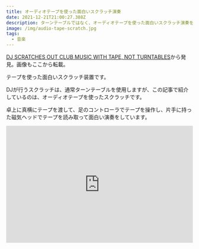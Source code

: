 ```yaml
---
title: オーディオテープを使った面白いスクラッチ演奏
date: 2021-12-21T21:00:27.388Z
description: ターンテーブルではなく、オーディオテープを使った面白いスクラッチ演奏を紹介します。
image: /img/audio-tape-scratch.jpg
tags:
  - 音楽
---
```

[DJ SCRATCHES OUT CLUB MUSIC WITH TAPE, NOT TURNTABLES](https://hackaday.com/2020/04/30/dj-scratches-out-club-music-with-tape-not-turntables/)から発見。画像もここから転載。

テープを使った面白いスクラッチ装置です。

DJが行うスクラッチは、通常ターンテーブルを使用しますが、この記事で紹介しているのは、オーディオテープを使ったスクラッチです。

卓上に真横にテープを渡して、足のコントローラでテープを操作し、片手に持った磁気ヘッドでテープを読み取って面白い演奏をしています。

<iframe width="100%" height="315" src="https://www.youtube.com/embed/L6SMyND8hso" title="YouTube video player" frameborder="0" allow="accelerometer; autoplay; clipboard-write; encrypted-media; gyroscope; picture-in-picture" allowfullscreen></iframe>
